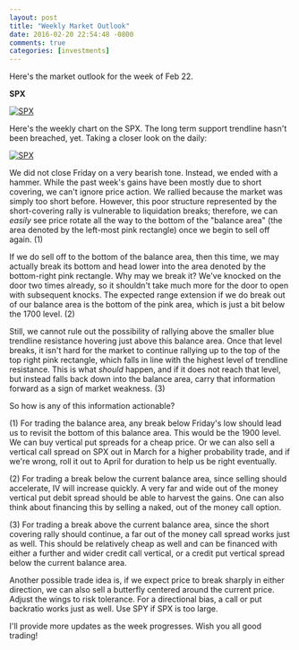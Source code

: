 ```yaml
---
layout: post
title: "Weekly Market Outlook"
date: 2016-02-20 22:54:48 -0800
comments: true
categories: [investments]
---
```


Here's the market outlook for the week of Feb 22.

**SPX**

[![SPX](/images/investments/2016-02-20/spx_weekly.png)](/images/investments/2016-02-20/spx_weekly.png)

Here's the weekly chart on the SPX. The long term support trendline hasn't been breached, yet. Taking a closer look on the daily: 

[![SPX](/images/investments/2016-02-20/spx_daily.png)](/images/investments/2016-02-20/spx_daily.png)

We did not close Friday on a very bearish tone. Instead, we ended with a hammer. While the past week's gains have been mostly due to short covering, we can't ignore price action. We rallied because the market was simply too short before. However, this poor structure represented by the short-covering rally is vulnerable to liquidation breaks; therefore, we can *easily* see price rotate all the way to the bottom of the "balance area" (the area denoted by the left-most pink rectangle) once we begin to sell off again. (1)

If we do sell off to the bottom of the balance area, then this time, we may actually break its bottom and head lower into the area denoted by the bottom-right pink rectangle. Why may we break it? We've knocked on the door two times already, so it shouldn't take much more for the door to open with subsequent knocks. The expected range extension if we do break out of our balance area is the bottom of the pink area, which is just a bit below the 1700 level. (2)

Still, we cannot rule out the possibility of rallying above the smaller blue trendline resistance hovering just above this balance area. Once that level breaks, it isn't hard for the market to continue rallying up to the top of the top right pink rectangle, which falls in line with the highest level of trendline resistance. This is what *should* happen, and if it does not reach that level, but instead falls back down into the balance area, carry that information forward as a sign of market weakness. (3)

So how is any of this information actionable?

(1) For trading the balance area, any break below Friday's low should lead us to revisit the bottom of this balance area. This would be the 1900 level. We can buy vertical put spreads for a cheap price. Or we can also sell a vertical call spread on SPX out in March for a higher probability trade, and if we're wrong, roll it out to April for duration to help us be right eventually.

(2) For trading a break below the current balance area, since selling should accelerate, IV will increase quickly. A very far and wide out of the money vertical put debit spread should be able to harvest the gains. One can also think about financing this by selling a naked, out of the money call option. 

(3) For trading a break above the current balance area, since the short covering rally should continue, a far out of the money call spread works just as well. This should be relatively cheap as well and can be financed with either a further and wider credit call vertical, or a credit put vertical spread below the current balance area. 

Another possible trade idea is, if we expect price to break sharply in either direction, we can also sell a butterfly centered around the current price. Adjust the wings to risk tolerance. For a directional bias, a call or put backratio works just as well. Use SPY if SPX is too large.

I'll provide more updates as the week progresses. Wish you all good trading!